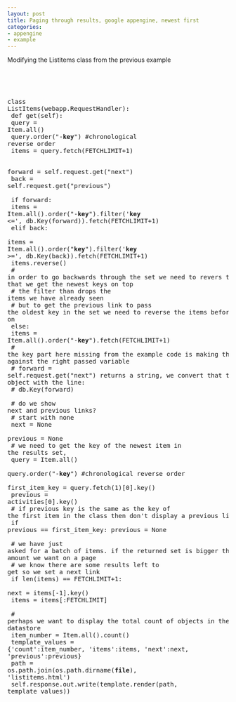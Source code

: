 ```yaml
---
layout: post
title: Paging through results, google appengine, newest first
categories:
- appengine
- example
---
```

Modifying the Listitems class from the previous example
<br /><br /><pre class="brush: python"> <br /><br /><br />class ListItems(webapp.RequestHandler):<br />    def get(self):<br />        query = Item.all()<br />        query.order("-__key__") #chronological reverse order<br />        items = query.fetch(FETCHLIMIT+1)<br />        <br />        forward = self.request.get("next")<br />        back = self.request.get("previous")<br /><br />        if forward:<br />            items = Item.all().order("-__key__").filter('__key__ <=', db.Key(forward)).fetch(FETCHLIMIT+1)<br />        elif back:<br />            items = Item.all().order("__key__").filter('__key__ >=', db.Key(back)).fetch(FETCHLIMIT+1)<br />            items.reverse()<br />            # in order to go backwards through the set we need to revers the order so that we get the newest keys on top<br />            # the filter than drops the items we have already seen<br />            # but to get the previous link to pass the oldest key in the set we need to reverse the items before heading on<br />        else:<br />            items = Item.all().order("-__key__").fetch(FETCHLIMIT+1)     <br />       # the key part here missing from the example code is making the right call against the right passed variable<br />       # forward = self.request.get("next") returns a string, we convert that to a key object with the line:<br />       # db.Key(forward)<br />             <br />        # do we show next and previous links?<br />        # start with none<br />        next = None<br />        previous = None <br />        # we need to get the key of the newest item in the results set, <br />        query = Item.all()<br />        query.order("-__key__") #chronological reverse order<br />        first_item_key = query.fetch(1)[0].key()<br />        previous = activities[0].key()<br />        # if previous key is the same as the key of the first item in the class then don't display a previous link<br />        if previous == first_item_key: previous = None <br /><br />        # we have just asked for a batch of items. if the returned set is bigger than the amount we want on a page<br />        # we know there are some results left to get so we set a next link<br />        if len(items) == FETCHLIMIT+1:<br />            next = items[-1].key()<br />            items = items[:FETCHLIMIT]<br />        <br />        # perhaps we want to display the total count of objects in the datastore<br />        item_number = Item.all().count()<br />        template_values = {'count':item_number, 'items':items, 'next':next, 'previous':previous}<br />        path = os.path.join(os.path.dirname(__file__), 'listitems.html')<br />        self.response.out.write(template.render(path, template_values))<br /></pre>
